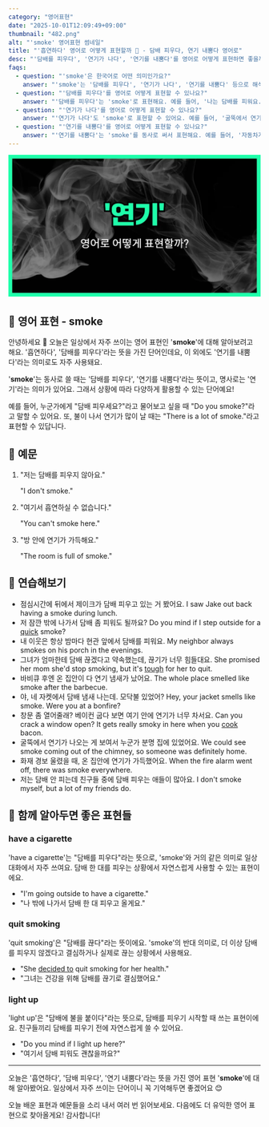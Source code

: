 ```yaml
---
category: "영어표현"
date: "2025-10-01T12:09:49+09:00"
thumbnail: "482.png"
alt: "'smoke' 영어표현 썸네일"
title: "'흡연하다' 영어로 어떻게 표현할까 🚬 - 담배 피우다, 연기 내뿜다 영어로"
desc: "'담배를 피우다', '연기가 나다', '연기를 내뿜다'를 영어로 어떻게 표현하면 좋을까요? '나는 담배를 피워요.', '굴뚝에서 연기가 나요.' 등을 영어로 표현하는 법을 배워봅시다. 다양한 예문을 통해서 연습하고 본인의 표현으로 만들어 보세요."
faqs: 
  - question: "'smoke'은 한국어로 어떤 의미인가요?"
    answer: "'smoke'는 '담배를 피우다', '연기가 나다', '연기를 내뿜다' 등으로 해석돼요. 상황에 따라 동사나 명사로 쓸 수 있어요."
  - question: "'담배를 피우다'를 영어로 어떻게 표현할 수 있나요?"
    answer: "'담배를 피우다'는 'smoke'로 표현해요. 예를 들어, '나는 담배를 피워요.'는 'I smoke.'라고 해요."
  - question: "'연기가 나다'를 영어로 어떻게 표현할 수 있나요?"
    answer: "'연기가 나다'도 'smoke'로 표현할 수 있어요. 예를 들어, '굴뚝에서 연기가 나요.'는 'Smoke is coming out of the chimney.'라고 해요."
  - question: "'연기를 내뿜다'를 영어로 어떻게 표현할 수 있나요?"
    answer: "'연기를 내뿜다'는 'smoke'를 동사로 써서 표현해요. 예를 들어, '자동차가 연기를 내뿜어요.'는 'The car is smoking.'이라고 말해요."
---
```


!['smoke' 영어표현](./482.png)

## 🌟 영어 표현 - smoke

안녕하세요 👋 오늘은 일상에서 자주 쓰이는 영어 표현인 '**smoke**'에 대해 알아보려고 해요. '흡연하다', '담배를 피우다'라는 뜻을 가진 단어인데요, 이 외에도 '연기를 내뿜다'라는 의미로도 자주 사용돼요.

'**smoke**'는 동사로 쓸 때는 '담배를 피우다', '연기를 내뿜다'라는 뜻이고, 명사로는 '연기'라는 의미가 있어요. 그래서 상황에 따라 다양하게 활용할 수 있는 단어예요!

예를 들어, 누군가에게 "담배 피우세요?"라고 물어보고 싶을 때 "Do you smoke?"라고 말할 수 있어요. 또, 불이 나서 연기가 많이 날 때는 "There is a lot of smoke."라고 표현할 수 있답니다.

## 📖 예문

1. "저는 담배를 피우지 않아요."

   "I don't smoke."

2. "여기서 흡연하실 수 없습니다."

   "You can't smoke here."

3. "방 안에 연기가 가득해요."

   "The room is full of smoke."



## 💬 연습해보기

<ul data-interactive-list>

  <li data-interactive-item>
    <span data-toggler>점심시간에 뒤에서 제이크가 담배 피우고 있는 거 봤어요.</span>
    <span data-answer>I saw Jake out back having a smoke during lunch.</span>
  </li>

  <li data-interactive-item>
    <span data-toggler>저 잠깐 밖에 나가서 담배 좀 피워도 될까요?</span>
    <span data-answer>Do you mind if I step outside for a <a href="/blog/in-english/439.quick/">quick</a> smoke?</span>
  </li>

  <li data-interactive-item>
    <span data-toggler>내 이웃은 항상 밤마다 현관 앞에서 담배를 피워요.</span>
    <span data-answer>My neighbor always smokes on his porch in the evenings.</span>
  </li>

  <li data-interactive-item>
    <span data-toggler>그녀가 엄마한테 담배 끊겠다고 약속했는데, 끊기가 너무 힘들대요.</span>
    <span data-answer>She promised her mom she'd stop smoking, but it's <a href="/blog/in-english/183.tough/">tough</a> for her to quit.</span>
  </li>

  <li data-interactive-item>
    <span data-toggler>바비큐 후엔 온 집안이 다 연기 냄새가 났어요.</span>
    <span data-answer>The whole place smelled like smoke after the barbecue.</span>
  </li>

  <li data-interactive-item>
    <span data-toggler>야, 네 자켓에서 담배 냄새 나는데. 모닥불 있었어?</span>
    <span data-answer>Hey, your jacket smells like smoke. Were you at a bonfire?</span>
  </li>

  <li data-interactive-item>
    <span data-toggler>창문 좀 열어줄래? 베이컨 굽다 보면 여기 안에 연기가 너무 차서요.</span>
    <span data-answer>Can you crack a window open? It gets really smoky in here when you <a href="/blog/in-english/461.cook/">cook</a> bacon.</span>
  </li>

  <li data-interactive-item>
    <span data-toggler>굴뚝에서 연기가 나오는 게 보여서 누군가 분명 집에 있었어요.</span>
    <span data-answer>We could see smoke coming out of the chimney, so someone was definitely home.</span>
  </li>

  <li data-interactive-item>
    <span data-toggler>화재 경보 울렸을 때, 온 집안에 연기가 가득했어요.</span>
    <span data-answer>When the fire alarm went off, there was smoke everywhere.</span>
  </li>

  <li data-interactive-item>
    <span data-toggler>저는 담배 안 피는데 친구들 중에 담배 피우는 애들이 많아요.</span>
    <span data-answer>I don't smoke myself, but a lot of my friends do.</span>
  </li>

</ul>

## 🤝 함께 알아두면 좋은 표현들

### have a cigarette

'have a cigarette'는 "담배를 피우다"라는 뜻으로, 'smoke'와 거의 같은 의미로 일상 대화에서 자주 쓰여요. 담배 한 대를 피우는 상황에서 자연스럽게 사용할 수 있는 표현이에요.

- "I'm going outside to have a cigarette."
- "나 밖에 나가서 담배 한 대 피우고 올게요."

### quit smoking

'quit smoking'은 "담배를 끊다"라는 뜻이에요. 'smoke'의 반대 의미로, 더 이상 담배를 피우지 않겠다고 결심하거나 실제로 끊는 상황에서 사용해요.

- "She [decided to](/blog/in-english/062.decide-to/) quit smoking for her health."
- "그녀는 건강을 위해 담배를 끊기로 결심했어요."

### light up

'light up'은 "담배에 불을 붙이다"라는 뜻으로, 담배를 피우기 시작할 때 쓰는 표현이에요. 친구들끼리 담배를 피우기 전에 자연스럽게 쓸 수 있어요.

- "Do you mind if I light up here?"
- "여기서 담배 피워도 괜찮을까요?"

---

오늘은 '흡연하다', '담배 피우다', '연기 내뿜다'라는 뜻을 가진 영어 표현 '**smoke**'에 대해 알아봤어요. 일상에서 자주 쓰이는 단어이니 꼭 기억해두면 좋겠어요 😊

오늘 배운 표현과 예문들을 소리 내서 여러 번 읽어보세요. 다음에도 더 유익한 영어 표현으로 찾아올게요! 감사합니다!

